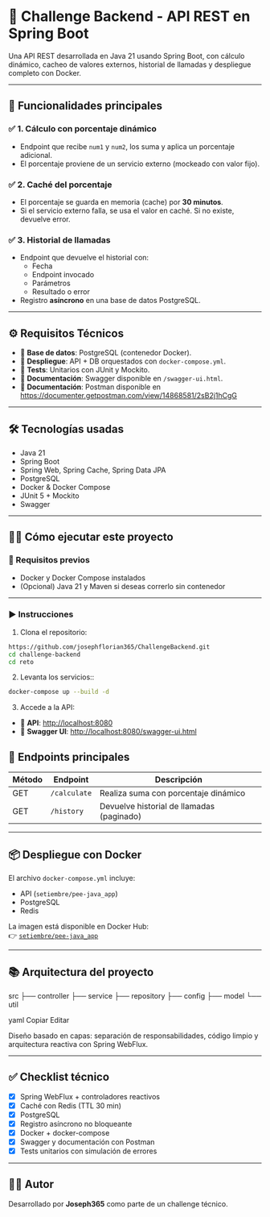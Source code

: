 # 🚀 Challenge Backend - API REST en Spring Boot

Una API REST desarrollada en Java 21 usando Spring Boot, con cálculo dinámico, cacheo de valores externos, historial de llamadas y despliegue completo con Docker.

---

## 📌 Funcionalidades principales

### ✅ 1. Cálculo con porcentaje dinámico
- Endpoint que recibe `num1` y `num2`, los suma y aplica un porcentaje adicional.
- El porcentaje proviene de un servicio externo (mockeado con valor fijo).

### ✅ 2. Caché del porcentaje
- El porcentaje se guarda en memoria (cache) por **30 minutos**.
- Si el servicio externo falla, se usa el valor en caché. Si no existe, devuelve error.

### ✅ 3. Historial de llamadas
- Endpoint que devuelve el historial con:
  - Fecha
  - Endpoint invocado
  - Parámetros
  - Resultado o error
- Registro **asíncrono** en una base de datos PostgreSQL.

---

## ⚙️ Requisitos Técnicos

- 🐘 **Base de datos**: PostgreSQL (contenedor Docker).
- 🐳 **Despliegue**: API + DB orquestados con `docker-compose.yml`.
- 🧪 **Tests**: Unitarios con JUnit y Mockito.
- 📄 **Documentación**: Swagger disponible en `/swagger-ui.html`.
- 📄 **Documentación**: Postman disponible en https://documenter.getpostman.com/view/14868581/2sB2j1hCgG
---

## 🛠️ Tecnologías usadas

- Java 21
- Spring Boot
- Spring Web, Spring Cache, Spring Data JPA
- PostgreSQL
- Docker & Docker Compose
- JUnit 5 + Mockito
- Swagger

---

## 🧑‍💻 Cómo ejecutar este proyecto

### 🔧 Requisitos previos

- Docker y Docker Compose instalados
- (Opcional) Java 21 y Maven si deseas correrlo sin contenedor

---

### ▶️ Instrucciones

1. Clona el repositorio:
```bash
https://github.com/josephflorian365/ChallengeBackend.git
cd challenge-backend
cd reto
```
2. Levanta los servicios::
```bash
docker-compose up --build -d
```
3. Accede a la API:
- 🧩 **API**: [http://localhost:8080](http://localhost:8080)
- 📄 **Swagger UI**: [http://localhost:8080/swagger-ui.html](http://localhost:8080/swagger-ui.html)

## 🧭 Endpoints principales

| Método | Endpoint     | Descripción                                 |
|--------|--------------|---------------------------------------------|
| GET    | `/calculate` | Realiza suma con porcentaje dinámico        |
| GET    | `/history`   | Devuelve historial de llamadas (paginado)   |

---

## 📦 Despliegue con Docker

El archivo `docker-compose.yml` incluye:

- API (`setiembre/pee-java_app`)
- PostgreSQL
- Redis

La imagen está disponible en Docker Hub:  
👉 [`setiembre/pee-java_app`](https://hub.docker.com/r/setiembre/pee-java_app)

---

## 📚 Arquitectura del proyecto

src ├── controller ├── service ├── repository ├── config ├── model └── util

yaml
Copiar
Editar

Diseño basado en capas: separación de responsabilidades, código limpio y arquitectura reactiva con Spring WebFlux.

---

## ✅ Checklist técnico

- [x] Spring WebFlux + controladores reactivos
- [x] Caché con Redis (TTL 30 min)
- [x] PostgreSQL
- [x] Registro asíncrono no bloqueante
- [x] Docker + docker-compose
- [x] Swagger y documentación con Postman
- [x] Tests unitarios con simulación de errores

---

## 👨‍💻 Autor

Desarrollado por **Joseph365** como parte de un challenge técnico.
